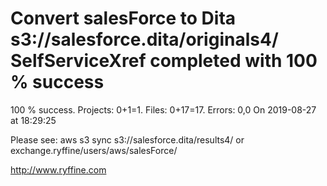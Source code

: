 # Convert salesForce to Dita s3://salesforce.dita/originals4/ SelfServiceXref completed with 100 % success

100 % success. Projects: 0+1=1.  Files: 0+17=17. Errors: 0,0  On 2019-08-27 at 18:29:25



Please see: aws s3 sync s3://salesforce.dita/results4/ or exchange.ryffine/users/aws/salesForce/

http://www.ryffine.com
